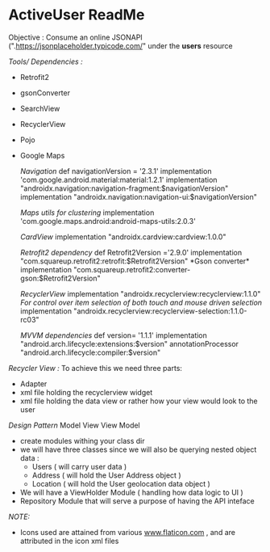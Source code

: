 # ActiveUser ReadMe

Objective : Consume an online JSONAPI (".https://jsonplaceholder.typicode.com/" under the **users** resource

*Tools/ Dependencies :*
- Retrofit2
- gsonConverter
- SearchView 
- RecyclerView
- Pojo
- Google Maps

    *Navigation*
    def navigationVersion = '2.3.1'
    implementation 'com.google.android.material:material:1.2.1'
    implementation "androidx.navigation:navigation-fragment:$navigationVersion"
    implementation "androidx.navigation:navigation-ui:$navigationVersion"

    *Maps utils for clustering*
    implementation 'com.google.maps.android:android-maps-utils:2.0.3'

    *CardView*
    implementation "androidx.cardview:cardview:1.0.0"

    *Retrofit2 dependency*
    def Retrofit2Version ='2.9.0'
    implementation "com.squareup.retrofit2:retrofit:$Retrofit2Version"
    *Gson converter*
    implementation "com.squareup.retrofit2:converter-gson:$Retrofit2Version"

    *RecyclerView*
    implementation "androidx.recyclerview:recyclerview:1.1.0"
    *For control over item selection of both touch and mouse driven selection*
    implementation "androidx.recyclerview:recyclerview-selection:1.1.0-rc03"

     *MVVM dependencies*
    def version= '1.1.1'
    implementation "android.arch.lifecycle:extensions:$version"
    annotationProcessor "android.arch.lifecycle:compiler:$version"


*Recycler View :* 
To achieve this we need three parts: 
-  Adapter
- xml file holding the recyclerview widget
- xml file holding the data view or rather how your view would look to the user


*Design Pattern*
 Model View View Model
 - create modules withing your class dir
 - we will have three classes since we will also be querying nested object data : 
     - Users ( will carry user data )
     - Address ( will hold the User Address object )
     - Location ( will hold the User geolocation data object ) 
 - We will have a ViewHolder Module ( handling how data logic to UI )
 - Repository Module that will serve a purpose of having the API inteface 
 
 
  *NOTE:* 
   - Icons used are attained from various www.flaticon.com , and are attributed in the icon xml files

 
